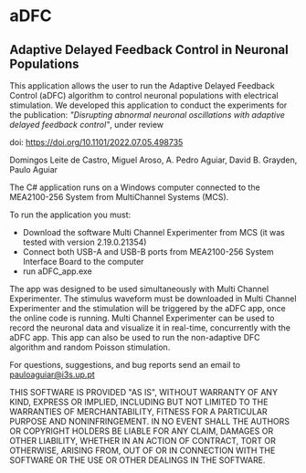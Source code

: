 # aDFC
## Adaptive Delayed Feedback Control in Neuronal Populations


This application allows the user to run the Adaptive Delayed Feedback Control (aDFC) algorithm to control neuronal populations with electrical stimulation.
We developed this application to conduct the experiments for the publication: *"Disrupting abnormal neuronal oscillations with adaptive delayed feedback control"*, under review

doi: https://doi.org/10.1101/2022.07.05.498735

Domingos Leite de Castro, Miguel Aroso, A. Pedro Aguiar, David B. Grayden, Paulo Aguiar



The C# application runs on a Windows computer connected to the MEA2100-256 System from MultiChannel Systems (MCS). 

To run the application you must:
- Download the software Multi Channel Experimenter from MCS (it was tested with version 2.19.0.21354)
- Connect both USB-A and USB-B ports from MEA2100-256 System Interface Board to the computer
- run aDFC_app.exe

  
The app was designed to be used simultaneously with Multi Channel Experimenter. The stimulus waveform must be downloaded in Multi Channel Experimenter and the stimulation will be triggered by the aDFC app, once the online code is running.
Multi Channel Experimenter can be used to record the neuronal data and visualize it in real-time, concurrently with the aDFC app. This app can also be used to run the non-adaptive DFC algorithm and random Poisson stimulation.


For questions, suggestions, and bug reports send an email to pauloaguiar@i3s.up.pt


THIS SOFTWARE IS PROVIDED "AS IS", WITHOUT WARRANTY OF ANY KIND, EXPRESS OR IMPLIED, INCLUDING BUT NOT LIMITED TO THE WARRANTIES OF MERCHANTABILITY, FITNESS FOR A PARTICULAR PURPOSE AND NONINFRINGEMENT. IN NO EVENT SHALL THE AUTHORS OR COPYRIGHT HOLDERS BE LIABLE FOR ANY CLAIM, DAMAGES OR OTHER LIABILITY, WHETHER IN AN ACTION OF CONTRACT, TORT OR OTHERWISE, ARISING FROM, OUT OF OR IN CONNECTION WITH THE SOFTWARE OR THE USE OR OTHER DEALINGS IN THE SOFTWARE.
